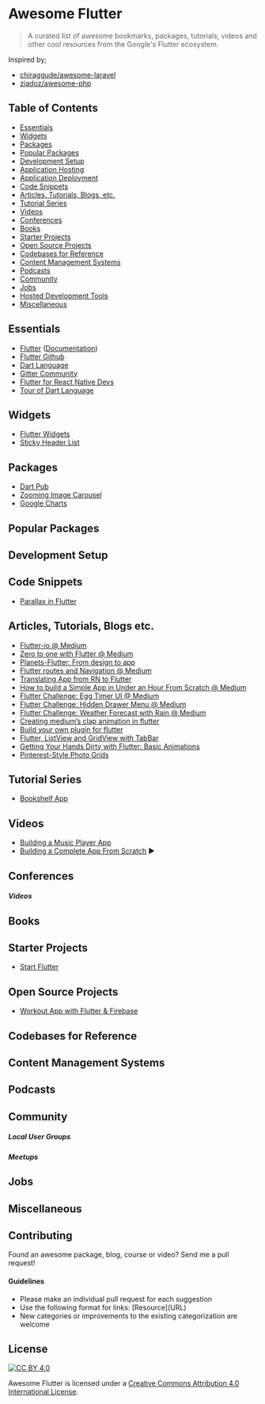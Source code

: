 # Awesome Flutter

> A curated list of awesome bookmarks, packages, tutorials, videos and other cool resources from the Google's Flutter ecosystem.

Inspired by;
- [chiraggude/awesome-laravel](https://github.com/chiraggude/awesome-laravel)
- [ziadoz/awesome-php](https://github.com/ziadoz/awesome-php)

## Table of Contents

- [Essentials](#essentials)
- [Widgets](#widgets)
- [Packages](#packages)
- [Popular Packages](#popular-packages)
- [Development Setup](#development-setup)
- [Application Hosting](#application-hosting)
- [Application Deployment](#application-deployment)
- [Code Snippets](#code-snippets)
- [Articles, Tutorials, Blogs, etc.](#articles-tutorials-blogs-etc)
- [Tutorial Series](#tutorial-series)
- [Videos](#videos)
- [Conferences](#conferences)
- [Books](#books)
- [Starter Projects](#starter-projects)
- [Open Source Projects](#open-source-projects)
- [Codebases for Reference](#codebases-for-reference)
- [Content Management Systems](#content-management-systems)
- [Podcasts](#podcasts)
- [Community](#community)
- [Jobs](#jobs)
- [Hosted Development Tools](#hosted-development-tools)
- [Miscellaneous](#miscellaneous)

## Essentials

* [Flutter](https://flutter.io) ([Documentation](https://flutter.io/docs/))
* [Flutter Github](https://github.com/flutter/flutter)
* [Dart Language](https://www.dartlang.org/)
* [Gitter Community](https://gitter.im/flutter/flutter)
* [Flutter for React Native Devs](https://flutter.io/flutter-for-react-native/)
* [Tour of Dart Language](https://www.dartlang.org/guides/language/language-tour)

## Widgets

* [Flutter Widgets](https://flutter.io/widgets/)
* [Sticky Header List](https://github.com/itsJoKr/sticky_header_list)

## Packages

* [Dart Pub](https://pub.dartlang.org/flutter)
* [Zooming Image Carousel](https://github.com/jmolins/carousel_effect)
* [Google Charts](https://github.com/google/charts)

## Popular Packages


## Development Setup


## Code Snippets
* [Parallax in Flutter](https://medium.com/@swav.kulinski/spike-parallax-in-flutter-seven-lines-of-code-16a1890d8d32)


## Articles, Tutorials, Blogs etc.

* [Flutter-io @ Medium](https://medium.com/flutter-io)
* [Zero to one with Flutter @ Medium](https://medium.com/flutter-io/zero-to-one-with-flutter-43b13fd7b354)
* [Planets-Flutter: From design to app](https://sergiandreplace.com//tags/flutter/)
* [Flutter routes and Navigation @ Medium](https://proandroiddev.com/flutter-routes-and-navigation-69f128a9ea8f)
* [Translating App from RN to Flutter](https://blog.geekyants.com/we-rebuilt-a-react-native-app-with-flutter-4160f0499a82)
* [How to build a Simple App in Under an Hour From Scratch @ Medium](https://proandroiddev.com/flutter-how-i-built-a-simple-app-in-under-an-hour-from-scratch-and-how-you-can-do-it-too-6d8e7fe6c91b)
* [Flutter Challenge: Egg Timer UI @ Medium](https://medium.com/fluttery/flutter-challenge-egg-timer-ui-fffae11f4883)
* [Flutter Challenge: Hidden Drawer Menu @ Medium](https://medium.com/fluttery/flutter-challenge-hidden-drawer-menu-1aaca9a634fd)
* [Flutter Challenge: Weather Forecast with Rain @ Medium](https://medium.com/fluttery/flutter-challenge-weather-forecast-with-rain-438cdd1072f9)
* [Creating medium’s clap animation in flutter](https://medium.com/@Kartik1607/flutter-animation-creating-mediums-clap-animation-in-flutter-3168f047421e)
* [Build your own plugin for flutter](https://proandroiddev.com/build-your-own-plugin-for-flutter-cfee1a08ea3a)
* [Flutter, ListView and GridView with TabBar](https://medium.com/@vigneshprakash15/flutter-listview-and-gridview-with-tabbar-221516518c75)
* [Getting Your Hands Dirty with Flutter: Basic Animations](https://proandroiddev.com/getting-your-hands-dirty-with-flutter-basic-animations-6b9f21fa7d17)
* [Pinterest-Style Photo Grids](https://medium.com/@ezra_69528/flutter-pinterest-style-photo-grids-b99289584b71)

## Tutorial Series
* [Bookshelf App](https://proandroiddev.com/flutter-how-i-built-a-simple-app-in-under-an-hour-from-scratch-and-how-you-can-do-it-too-6d8e7fe6c91b)


## Videos

* [Building a Music Player App](https://medium.com/@esubaggins/flutter-music-player-app-part-1-using-multi-widgets-92c3c663f523)
* [Building a Complete App From Scratch](https://www.youtube.com/watch?v=jBBl1tYkUnE) &#9654;



## Conferences



##### Videos



## Books


## Starter Projects

* [Start Flutter](https://startflutter.com/)

## Open Source Projects

* [Workout App with Flutter & Firebase](https://github.com/Crazywater/knuffiworkout)


## Codebases for Reference



## Content Management Systems



## Podcasts



## Community



##### Local User Groups



##### Meetups



## Jobs



## Miscellaneous



## Contributing

Found an awesome package, blog, course or video? Send me a pull request!

#### Guidelines

* Please make an individual pull request for each suggestion
* Use the following format for links: \[Resource\]\(URL\)
* New categories or improvements to the existing categorization are welcome

## License

[![CC BY 4.0](https://licensebuttons.net/l/by/4.0/88x31.png)](https://creativecommons.org/licenses/by/4.0/)

Awesome Flutter is licensed under a  [Creative Commons Attribution 4.0 International License](https://creativecommons.org/licenses/by/4.0/).
